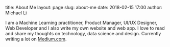 title: About Me
layout: page
slug: about-me
date: 2018-02-15 17:00
author: Michael Li

I am a Machine Learning practitioner, Product Manager, UI/UX Designer, Web Developer and I also write my own website and web app. I love to read and share my thoughts on technology, data science and design. Currently writing a lot on [Medium.com](https://medium.com/@lymenlee). 
